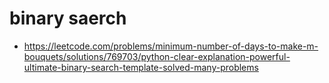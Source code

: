 # binary saerch
- https://leetcode.com/problems/minimum-number-of-days-to-make-m-bouquets/solutions/769703/python-clear-explanation-powerful-ultimate-binary-search-template-solved-many-problems